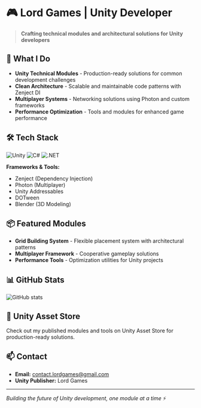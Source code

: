 # 🎮 Lord Games | Unity Developer

> **Crafting technical modules and architectural solutions for Unity developers**

## 🚀 What I Do
- **Unity Technical Modules** - Production-ready solutions for common development challenges
- **Clean Architecture** - Scalable and maintainable code patterns with Zenject DI
- **Multiplayer Systems** - Networking solutions using Photon and custom frameworks
- **Performance Optimization** - Tools and modules for enhanced game performance

## 🛠️ Tech Stack
![Unity](https://img.shields.io/badge/Unity-000000?style=for-the-badge&logo=unity&logoColor=white)
![C#](https://img.shields.io/badge/C%23-239120?style=for-the-badge&logo=c-sharp&logoColor=white)
![.NET](https://img.shields.io/badge/.NET-512BD4?style=for-the-badge&logo=dotnet&logoColor=white)

**Frameworks & Tools:**
- Zenject (Dependency Injection)
- Photon (Multiplayer)
- Unity Addressables
- DOTween
- Blender (3D Modeling)

## 📦 Featured Modules
- **Grid Building System** - Flexible placement system with architectural patterns
- **Multiplayer Framework** - Cooperative gameplay solutions
- **Performance Tools** - Optimization utilities for Unity projects

## 📊 GitHub Stats
![GitHub stats](https://github-readme-stats.vercel.app/api?username=LordGamesUnity&show_icons=true&theme=dark&hide_border=true)

## 🎯 Unity Asset Store
Check out my published modules and tools on Unity Asset Store for production-ready solutions.

## 📫 Contact
- **Email:** contact.lordgames@gmail.com
- **Unity Publisher:** Lord Games

---
*Building the future of Unity development, one module at a time* ⚡

